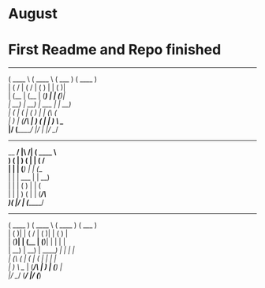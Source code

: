 # August
# First Readme and Repo finished
 _______    _______    _______    _______   
(  ____ \  (  ____ \  (  ___  )  (  ____ )  
| (    \/  | (    \/  | (   ) |  | (    )|  
| (__      | (__      | (___) |  | (____)|  
|  __)     |  __)     |  ___  |  |     __)  
| (        | (        | (   ) |  | (\ (     
| )        | (____/\  | )   ( |  | ) \ \__  
|/         (_______/  |/     \|  |/   \__/  
                                            
_________              _______              
\__   __/  |\     /|  (  ____ \             
   ) (     | )   ( |  | (    \/             
   | |     | (___) |  | (__                 
   | |     |  ___  |  |  __)                
   | |     | (   ) |  | (                   
   | |     | )   ( |  | (____/\             
   )_(     |/     \|  (_______/             
                                            
 _______    _______    _______    _______   
(  ____ )  (  ____ \  (  ____ )  (  ___  )  
| (    )|  | (    \/  | (    )|  | (   ) |  
| (____)|  | (__      | (____)|  | |   | |  
|     __)  |  __)     |  _____)  | |   | |  
| (\ (     | (        | (        | |   | |  
| ) \ \__  | (____/\  | )        | (___) |  
|/   \__/  (_______/  |/         (_______)  
                                                   
